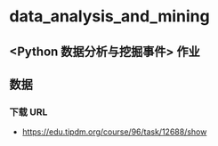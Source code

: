 # data_analysis_and_mining

## <Python 数据分析与挖掘事件> 作业

## 数据

### 下载 URL
* https://edu.tipdm.org/course/96/task/12688/show
